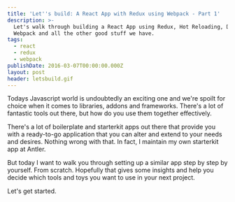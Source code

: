 ```yaml
---
title: 'Let''s build: A React App with Redux using Webpack - Part 1'
description: >-
  Let's walk through building a React App using Redux, Hot Reloading, DevTools,
  Webpack and all the other good stuff we have.
tags:
  - react
  - redux
  - webpack
publishDate: 2016-03-07T00:00:00.000Z
layout: post
header: letsbuild.gif
---
```


Todays Javascript world is undoubtedly an exciting one and we're spoilt for choice when it comes to libraries, addons and frameworks. There's a lot of fantastic tools out there, but how do you use them together effectively.

There's a lot of boilerplate and starterkit apps out there that provide you with a ready-to-go application that you can alter and extend to your needs and desires. Nothing wrong with that. In fact, I maintain my own starterkit app at Antler.

But today I want to walk you through setting up a similar app step by step by yourself. From scratch. Hopefully that gives some insights and help you decide which tools and toys you want to use in your next project.

Let's get started.
